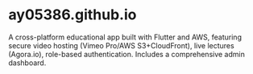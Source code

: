# ay05386.github.io
A cross-platform educational app built with Flutter and AWS, featuring secure video hosting (Vimeo Pro/AWS S3+CloudFront), live lectures (Agora.io), role-based authentication. Includes a comprehensive admin dashboard.
